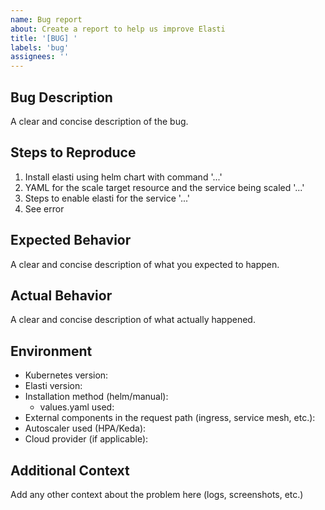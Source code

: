```yaml
---
name: Bug report
about: Create a report to help us improve Elasti
title: '[BUG] '
labels: 'bug'
assignees: ''
---
```


## Bug Description
A clear and concise description of the bug.

## Steps to Reproduce
1. Install elasti using helm chart with command '...'
2. YAML for the scale target resource and the service being scaled '...'
3. Steps to enable elasti for the service '...'
4. See error

## Expected Behavior
A clear and concise description of what you expected to happen.

## Actual Behavior
A clear and concise description of what actually happened.

## Environment
- Kubernetes version:
- Elasti version:
- Installation method (helm/manual):
  - values.yaml used:
- External components in the request path (ingress, service mesh, etc.):
- Autoscaler used (HPA/Keda):
- Cloud provider (if applicable):

## Additional Context
Add any other context about the problem here (logs, screenshots, etc.)